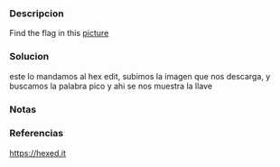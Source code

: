 ### Descripcion
Find the flag in this [picture](https://jupiter.challenges.picoctf.org/static/00efdf2961da1e21470ffc0d496c3cc2/pico_img.png)

### Solucion
este lo mandamos al hex edit, subimos la imagen que nos descarga, y buscamos la palabra pico y ahi se nos muestra la llave

### Notas


### Referencias
https://hexed.it